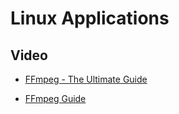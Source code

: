 # Linux Applications

## Video

- [FFmpeg - The Ultimate Guide](https://img.ly/blog/ultimate-guide-to-ffmpeg/)

- [FFmpeg Guide](https://ffmpeg.guide/)